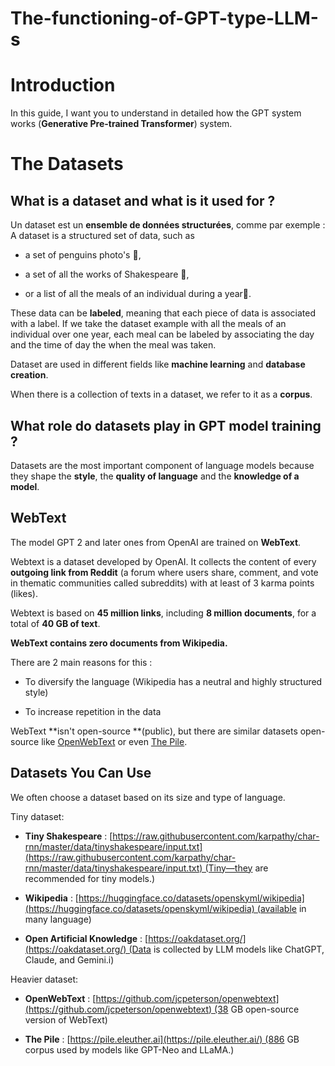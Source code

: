 # The-functioning-of-GPT-type-LLM-s
# Introduction

In this guide, I want you to understand in detailed how the GPT system works (**Generative Pre-trained Transformer**) system. 
# The Datasets

## What is a dataset and what is it used for ?

Un dataset est un **ensemble de données structurées**, comme par exemple :
A dataset is a structured set of data, such as 

- a set of penguins photo's 🐧,
    
- a set of all the works of Shakespeare  📖,
    
- or a list of all the meals of an individual during a year🥘.    

These data can be **labeled**, meaning that each piece of data is associated with a label. If we take the dataset example with all the meals of an individual over one year, each meal can be labeled by associating the day and the time of day the when the meal was taken.

Dataset are used in different fields like **machine learning** and **database creation**.

When there is a collection of texts in a dataset, we refer to it as a **corpus**.

## What role do datasets play in GPT model training ?

Datasets are the most important component of language models because they shape the **style**, the **quality of language** and the **knowledge of a model**.

## WebText

The model GPT 2 and later ones from OpenAI are trained on **WebText**.

Webtext is a dataset developed by OpenAI. It collects the content of every **outgoing link from Reddit** (a forum where users share, comment, and vote in thematic communities called subreddits) with at least of 3 karma points (likes).

Webtext is based on **45 million links**, including **8 million documents**, for a total of **40 GB of text**.

**WebText contains zero documents from Wikipedia.**

There are 2 main reasons for this :

- To diversify the language (Wikipedia has a neutral and highly structured style)

- To increase repetition in the data

WebText **isn't open-source **(public), but there are similar datasets open-source like [OpenWebText](https://github.com/jcpeterson/openwebtext) or even [The Pile](https://pile.eleuther.ai/).

## Datasets You Can Use

We often choose a dataset based on its size and type of language.

Tiny dataset: 

- **Tiny Shakespeare** : [https://raw.githubusercontent.com/karpathy/char-rnn/master/data/tinyshakespeare/input.txt](https://raw.githubusercontent.com/karpathy/char-rnn/master/data/tinyshakespeare/input.txt) (Tiny—they are recommended for tiny models.)
    
- **Wikipedia** : [https://huggingface.co/datasets/openskyml/wikipedia](https://huggingface.co/datasets/openskyml/wikipedia) (available in many language)
    
- **Open Artificial Knowledge** : [https://oakdataset.org/](https://oakdataset.org/) (Data is collected by LLM models like ChatGPT, Claude, and Gemini.i)
    

Heavier dataset:

- **OpenWebText** : [https://github.com/jcpeterson/openwebtext](https://github.com/jcpeterson/openwebtext) (38 GB open-source version of WebText)
    
- **The Pile** : [https://pile.eleuther.ai](https://pile.eleuther.ai/) (886 GB corpus used by models like GPT-Neo and LLaMA.)

